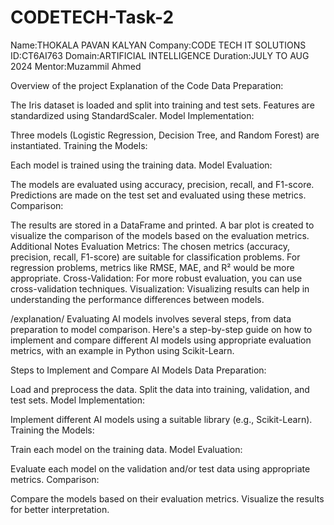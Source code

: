 # CODETECH-Task-2
Name:THOKALA PAVAN KALYAN
Company:CODE TECH IT SOLUTIONS
ID:CT6AI763
Domain:ARTIFICIAL INTELLIGENCE
Duration:JULY TO AUG 2024
Mentor:Muzammil Ahmed



Overview of the project
Explanation of the Code
Data Preparation:

The Iris dataset is loaded and split into training and test sets.
Features are standardized using StandardScaler.
Model Implementation:

Three models (Logistic Regression, Decision Tree, and Random Forest) are instantiated.
Training the Models:

Each model is trained using the training data.
Model Evaluation:

The models are evaluated using accuracy, precision, recall, and F1-score.
Predictions are made on the test set and evaluated using these metrics.
Comparison:

The results are stored in a DataFrame and printed.
A bar plot is created to visualize the comparison of the models based on the evaluation metrics.
Additional Notes
Evaluation Metrics: The chosen metrics (accuracy, precision, recall, F1-score) are suitable for classification problems. For regression problems, metrics like RMSE, MAE, and R² would be more appropriate.
Cross-Validation: For more robust evaluation, you can use cross-validation techniques.
Visualization: Visualizing results can help in understanding the performance differences between models.

/explanation/
Evaluating AI models involves several steps, from data preparation to model comparison. Here's a step-by-step guide on how to implement and compare different AI models using appropriate evaluation metrics, with an example in Python using Scikit-Learn.

Steps to Implement and Compare AI Models
Data Preparation:

Load and preprocess the data.
Split the data into training, validation, and test sets.
Model Implementation:

Implement different AI models using a suitable library (e.g., Scikit-Learn).
Training the Models:

Train each model on the training data.
Model Evaluation:

Evaluate each model on the validation and/or test data using appropriate metrics.
Comparison:

Compare the models based on their evaluation metrics.
Visualize the results for better interpretation.

